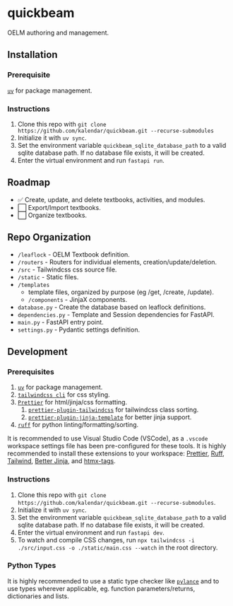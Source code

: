 # quickbeam
OELM authoring and management.

## Installation
### Prerequisite
[`uv`](https://github.com/astral-sh/uv) for package management.

### Instructions
1. Clone this repo with `git clone https://github.com/kalendar/quickbeam.git --recurse-submodules` 
2. Initialize it with `uv sync`.
3. Set the environment variable `quickbeam_sqlite_database_path` to a valid sqlite database path. If no database file exists, it will be created. 
4. Enter the virtual environment and run `fastapi run`.

## Roadmap
- ✅ Create, update, and delete textbooks, activities, and modules.
- ⬜ Export/Import textbooks.
- ⬜ Organize textbooks.

## Repo Organization
- `/leaflock` - OELM Textbook definition.
- `/routers` - Routers for individual elements, creation/update/deletion.
- `/src` - Tailwindcss css source file.
- `/static` - Static files.
- `/templates`
    - template files, organized by purpose (eg /get, /create, /update).
    - `/components` - JinjaX components.
- `database.py` - Create the database based on leaflock definitions.
- `dependencies.py` - Template and Session dependencies for FastAPI.
- `main.py` - FastAPI entry point.
- `settings.py` - Pydantic settings definition.

## Development
### Prerequisites 
1. [`uv`](https://github.com/astral-sh/uv) for package management.
2. [`tailwindcss cli`](https://tailwindcss.com/docs/installation/tailwind-cli) for css styling.
3. [`Prettier`](https://github.com/prettier/prettier) for html/jinja/css formatting.
    1. [`prettier-plugin-tailwindcss`](https://github.com/tailwindlabs/prettier-plugin-tailwindcss) for tailwindcss class sorting.
    2. [`prettier-plugin-jinja-template`](https://github.com/davidodenwald/prettier-plugin-jinja-template) for better jinja support.
4. [`ruff`](https://github.com/astral-sh/ruff) for python linting/formatting/sorting.

It is recommended to use Visual Studio Code (VSCode), as a `.vscode` workspace settings file has been pre-configured for these tools. It is highly recommended to install these extensions to your workspace:
[Prettier](https://marketplace.visualstudio.com/items?itemName=esbenp.prettier-vscode), 
[Ruff](https://marketplace.visualstudio.com/items?itemName=charliermarsh.ruff), 
[Tailwind](https://marketplace.visualstudio.com/items?itemName=bradlc.vscode-tailwindcss),
[Better Jinja](https://marketplace.visualstudio.com/items?itemName=samuelcolvin.jinjahtml), and
[htmx-tags](https://marketplace.visualstudio.com/items?itemName=otovo-oss.htmx-tags).

### Instructions
1. Clone this repo with `git clone https://github.com/kalendar/quickbeam.git --recurse-submodules`.
2. Initialize it with `uv sync`.
3. Set the environment variable `quickbeam_sqlite_database_path` to a valid sqlite database path. If no database file exists, it will be created. 
4. Enter the virtual environment and run `fastapi dev`.
5. To watch and compile CSS changes, run `npx tailwindcss -i ./src/input.css -o ./static/main.css --watch` in the root directory.

### Python Types
It is highly recommended to use a static type checker like [`pylance`](https://marketplace.visualstudio.com/items?itemName=ms-python.vscode-pylance) and to use types wherever applicable, eg. function parameters/returns, dictionaries and lists. 
